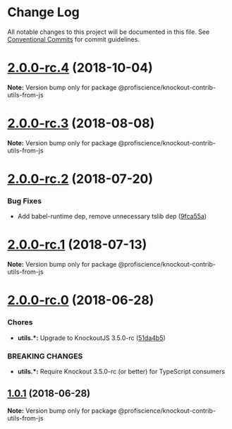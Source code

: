 # Change Log

All notable changes to this project will be documented in this file.
See [Conventional Commits](https://conventionalcommits.org) for commit guidelines.

<a name="2.0.0-rc.4"></a>

# [2.0.0-rc.4](https://github.com/Profiscience/knockout-contrib/compare/@profiscience/knockout-contrib-utils-from-js@2.0.0-rc.3...@profiscience/knockout-contrib-utils-from-js@2.0.0-rc.4) (2018-10-04)

**Note:** Version bump only for package @profiscience/knockout-contrib-utils-from-js

<a name="2.0.0-rc.3"></a>

# [2.0.0-rc.3](https://github.com/Profiscience/knockout-contrib/compare/@profiscience/knockout-contrib-utils-from-js@2.0.0-rc.2...@profiscience/knockout-contrib-utils-from-js@2.0.0-rc.3) (2018-08-08)

**Note:** Version bump only for package @profiscience/knockout-contrib-utils-from-js

<a name="2.0.0-rc.2"></a>

# [2.0.0-rc.2](https://github.com/Profiscience/knockout-contrib/compare/@profiscience/knockout-contrib-utils-from-js@2.0.0-rc.1...@profiscience/knockout-contrib-utils-from-js@2.0.0-rc.2) (2018-07-20)

### Bug Fixes

- Add babel-runtime dep, remove unnecessary tslib dep ([9fca55a](https://github.com/Profiscience/knockout-contrib/commit/9fca55a))

<a name="2.0.0-rc.1"></a>

# [2.0.0-rc.1](https://github.com/Profiscience/knockout-contrib/compare/@profiscience/knockout-contrib-utils-from-js@2.0.0-rc.0...@profiscience/knockout-contrib-utils-from-js@2.0.0-rc.1) (2018-07-13)

**Note:** Version bump only for package @profiscience/knockout-contrib-utils-from-js

<a name="2.0.0-rc.0"></a>

# [2.0.0-rc.0](https://github.com/Profiscience/knockout-contrib/compare/@profiscience/knockout-contrib-utils-from-js@1.0.1...@profiscience/knockout-contrib-utils-from-js@2.0.0-rc.0) (2018-06-28)

### Chores

- **utils.\*:** Upgrade to KnockoutJS 3.5.0-rc ([51da4b5](https://github.com/Profiscience/knockout-contrib/commit/51da4b5))

### BREAKING CHANGES

- **utils.\*:** Require Knockout 3.5.0-rc (or better) for TypeScript consumers

<a name="1.0.1"></a>

## [1.0.1](https://github.com/Profiscience/knockout-contrib/compare/@profiscience/knockout-contrib-utils-from-js@1.0.0-alpha.9...@profiscience/knockout-contrib-utils-from-js@1.0.1) (2018-06-28)

**Note:** Version bump only for package @profiscience/knockout-contrib-utils-from-js
